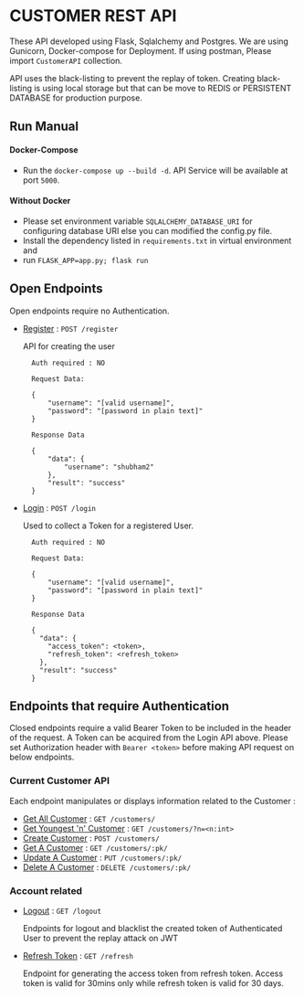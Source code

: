 # CUSTOMER REST API

These API developed using Flask, Sqlalchemy and Postgres. We are using Gunicorn, Docker-compose for Deployment.
If using postman, Please import  `CustomerAPI` collection.

API uses the black-listing to prevent the replay of token. Creating black-listing is using local storage but that can be move to REDIS or PERSISTENT DATABASE for production purpose. 

## Run Manual
#### Docker-Compose
* Run the `docker-compose up --build -d`. API Service will be available at port `5000`.

#### Without Docker
* Please set environment variable `SQLALCHEMY_DATABASE_URI` for configuring database URI else you can modified the config.py file. 
* Install the dependency listed in `requirements.txt` in virtual environment and
* run  `FLASK_APP=app.py; flask run` 

## Open Endpoints

Open endpoints require no Authentication.


* [Register](#) : `POST /register`

    API for creating the user

        Auth required : NO
        
        Request Data:
        
        {
            "username": "[valid username]",
            "password": "[password in plain text]"
        }
        
        Response Data
        
        {
            "data": {
                "username": "shubham2"
            },
            "result": "success"
        }
        


* [Login](#) : `POST /login`
    
    Used to collect a Token for a registered User.

        Auth required : NO
        
        Request Data:
        
        {
            "username": "[valid username]",
            "password": "[password in plain text]"
        }
        
        Response Data
        
        {
          "data": {
            "access_token": <token>,
            "refresh_token": <refresh_token>
          },
          "result": "success"
        }
        

## Endpoints that require Authentication

Closed endpoints require a valid Bearer Token to be included in the header of the
request. A Token can be acquired from the Login API above.
Please set Authorization header with  `Bearer <token>` before making API request on below endpoints.    

### Current Customer API

Each endpoint manipulates or displays information related to the Customer :

* [Get All Customer](#) : `GET /customers/`
* [Get Youngest 'n' Customer](#) : `GET /customers/?n=<n:int>`
* [Create Customer](#) : `POST /customers/`
* [Get A Customer](#) : `GET /customers/:pk/`
* [Update A Customer](#) : `PUT /customers/:pk/`
* [Delete A Customer](#) : `DELETE /customers/:pk/`


### Account related

* [Logout](#) : `GET /logout`
    
    Endpoints for logout and blacklist the created token of Authenticated User to prevent the replay attack on JWT
* [Refresh Token](#) : `GET /refresh`

    Endpoint for generating the access token from refresh token. Access token is valid for 30mins only while refresh token is valid for 30 days.